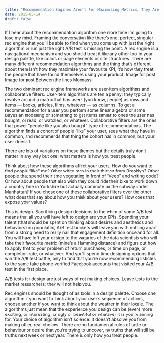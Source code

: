 ```yaml
---
title: "Recommendation Engines Aren’t For Maximising Metrics, They Are For Designing Experiences"
date: 2015-05-14
draft: false
---
```


If I hear about the recommendation algorithm one more time I’m going to lose my mind. Framing the conversation like there’s one, perfect, singular rec engine that you’ll be able to find when you come up with just the right algorithm or run just the right A/B test is missing the point. A rec engine is a navigational mechanism and you should treat it like any other tool in your design palette, like colors or page elements or site structures. There are many different recommendation algorithms and the thing that’s different about them isn’t how they maximise your favourite KPI, it’s how they treat the people that have found themselves using your product.
Image for post
Image for post
Between the lines Moonassi

The two dominant rec engine frameworks are user-item algorithms and collaborative filters. User-item algorithms are ten a penny: they typically revolve around a matrix that has users (you know, people) as rows and items — books, articles, films, whatever — as columns. To get a recommendation for a user you perform some linear algebra or some Bayesian modelling or something to get items similar to ones the user has bought, or read, or watched, or whatever. Collaborative filters are the ones that power “people like you also bought” type of recommendations. The algorithm finds a cohort of people “like” your user, sees what they have in common, and recommends that thing the cohort has in common, but your user doesn’t.

There are lots of variations on these themes but the details truly don’t matter in any way but one: what matters is how you treat people.

Think about how these algorithms affect your users. How do you want to find people “like” me? Other white men in their thirties from Brooklyn? Other people that spend their time vegetating in front of “Veep” and writing code? Or how about people that also wish they could ride their bike to work down a country lane in Yorkshire but actually commute on the subway under Manhattan? If you chose one of these collaborative filters over the other what does that say about how you think about your users? How does that expose your values?

This is design. Sacrificing design decisions to the whim of some A/B test means that all you will have left to design are your KPIs. Spending your talent (that should be spent on thinking about desires and aesthetics and behaviors) on populating A/B test buckets will leave you with nothing apart from a strong need to really nail that engagement definition once and for all. You will have left your design to the vagaries of the data scientists who will take their favourite metric (mine’s a Hamming distance) and figure out how to apply that to your problem of return purchases, or time on page, or completion rate, or whatever. And you’ll spend time designing options that win the A/B test battle, only to find that you’re now recommending listicles to the same fake phone-verified Facebook accounts that visited your A/B test in the first place.

A/B tests for design are just ways of not making choices. Leave tests to the market researchers; they will not help you.

Rec engines should be thought of as tools in a design palette. Choose one algorithm if you want to think about your user’s sequence of actions, choose another if you want to think about the weather in their locale. The algorithms just mean that the experience you design can be (even) more exciting, or interesting, or ugly or beautiful or whatever it is you’re aiming for. Your choice of algorithm isn’t science: it doesn’t absolve you from making other, real choices. There are no fundamental rules of taste or behaviour or desire that you’re trying to uncover, no truths that will still be truths next week or next year. There is only how you treat people.
